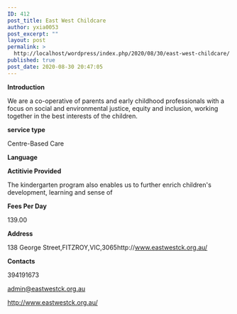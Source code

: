 ```yaml
---
ID: 412
post_title: East West Childcare
author: yxia0053
post_excerpt: ""
layout: post
permalink: >
  http://localhost/wordpress/index.php/2020/08/30/east-west-childcare/
published: true
post_date: 2020-08-30 20:47:05
---
```

<strong>Introduction</strong>

We are a co-operative of parents and early childhood professionals with a focus on social and environmental justice, equity and inclusion, working together in the best interests of the children. 

<strong>service type</strong>

Centre-Based Care

<strong>Language</strong>



<strong>Actitivie Provided</strong>

The kindergarten program also enables us to further enrich children's development, learning and sense of

<strong>Fees Per Day</strong>

139.00

<strong>Address</strong>

138 George Street,FITZROY,VIC,3065http://www.eastwestck.org.au/

<strong>Contacts</strong>

394191673

admin@eastwestck.org.au

http://www.eastwestck.org.au/